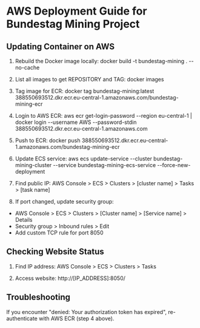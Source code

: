 # AWS Deployment Guide for Bundestag Mining Project

## Updating Container on AWS

1. Rebuild the Docker image locally:
docker build -t bundestag-mining . --no-cache

2. List all images to get REPOSITORY and TAG:
docker images

3. Tag image for ECR:
docker tag bundestag-mining:latest 388550693512.dkr.ecr.eu-central-1.amazonaws.com/bundestag-mining-ecr

4. Login to AWS ECR:
aws ecr get-login-password --region eu-central-1 | docker login --username AWS --password-stdin 388550693512.dkr.ecr.eu-central-1.amazonaws.com

5. Push to ECR:
docker push 388550693512.dkr.ecr.eu-central-1.amazonaws.com/bundestag-mining-ecr

6. Update ECS service:
aws ecs update-service --cluster bundestag-mining-cluster --service bundestag-mining-ecs-service --force-new-deployment

7. Find public IP:
AWS Console > ECS > Clusters > [cluster name] > Tasks > [task name]

8. If port changed, update security group:
- AWS Console > ECS > Clusters > [Cluster name] > [Service name] > Details
- Security group > Inbound rules > Edit
- Add custom TCP rule for port 8050

## Checking Website Status

1. Find IP address:
AWS Console > ECS > Clusters > Tasks

2. Access website:
http://[IP_ADDRESS]:8050/

## Troubleshooting

If you encounter "denied: Your authorization token has expired", re-authenticate with AWS ECR (step 4 above).